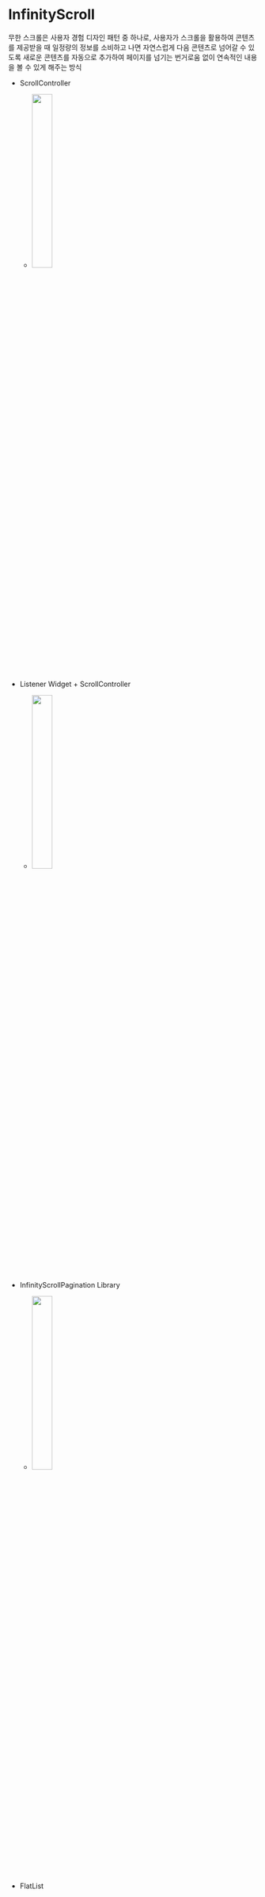# InfinityScroll

무한 스크롤은 사용자 경험 디자인 패턴 중 하나로, 사용자가 스크롤을 활용하여 콘텐츠를 제공받을 때 일정량의 정보를 소비하고 나면 자연스럽게 다음 콘텐츠로 넘어갈 수 있도록 새로운 콘텐츠를 자동으로 추가하여 페이지를 넘기는 번거로움 없이 연속적인 내용을 볼 수 있게 해주는 방식

- ScrollController

  - <Image width="30%" src="https://github.com/Jisup/flutter_sample/assets/49368118/e3af2678-8449-462e-900f-b514a6f288c8">

- Listener Widget + ScrollController

  - <Image width="30%" src="https://github.com/Jisup/flutter_sample/assets/49368118/acef46ad-3a52-4c01-8417-e2741eb8d8b7">

- InfinityScrollPagination Library

  - <Image width="30%" src="https://github.com/Jisup/flutter_sample/assets/49368118/e11a6024-0d60-46c7-98ee-454fe1df89c0">

- FlatList
